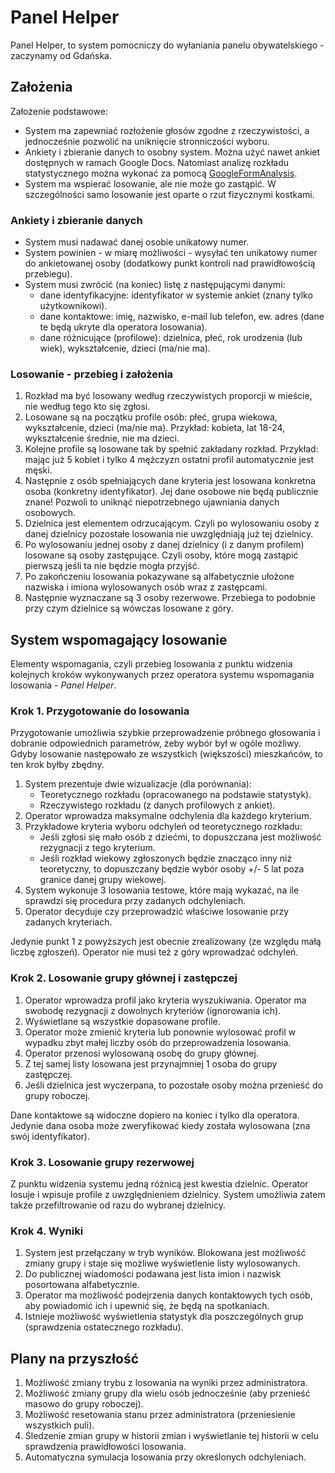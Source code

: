 Panel Helper
============

Panel Helper, to system pomocniczy do wyłaniania panelu obywatelskiego - zaczynamy od Gdańska.

Założenia
---------

Założenie podstawowe:

* System ma zapewniać rozłożenie głosów zgodne z rzeczywistości, a jednocześnie pozwolić na uniknięcie stronniczości wyboru.
* Ankiety i zbieranie danych to osobny system. Można użyć nawet ankiet dostępnych w ramach Google Docs. Natomiast analizę rozkładu statystycznego można wykonać za pomocą [GoogleFormAnalysis](https://github.com/Eccenux/GoogleFormAnalysis).
* System ma wspierać losowanie, ale nie może go zastąpić. W szczególności samo losowanie jest oparte o rzut fizycznymi kostkami.

### Ankiety i zbieranie danych ###

* System musi nadawać danej osobie unikatowy numer.
* System powinien - w miarę możliwości - wysyłać ten unikatowy numer do ankietowanej osoby (dodatkowy punkt kontroli nad prawidłowością przebiegu).
* System musi zwrócić (na koniec) listę z następującymi danymi:
	* dane identyfikacyjne: identyfikator w systemie ankiet (znany tylko użytkownikowi).
	* dane kontaktowe: imię, nazwisko, e-mail lub telefon, ew. adres (dane te będą ukryte dla operatora losowania).
	* dane różnicujące (profilowe): dzielnica, płeć, rok urodzenia (lub wiek), wykształcenie, dzieci (ma/nie ma).

### Losowanie - przebieg i założenia ###

1. Rozkład ma być losowany według rzeczywistych proporcji w mieście, nie według tego kto się zgłosi.
2. Losowane są na początku profile osób: płeć, grupa wiekowa, wykształcenie, dzieci (ma/nie ma). Przykład: kobieta, lat 18-24, wykształcenie średnie, nie ma dzieci.
3. Kolejne profile są losowane tak by spełnić zakładany rozkład. Przykład: mając już 5 kobiet i tylko 4 mężczyzn ostatni profil automatycznie jest męski.
4. Następnie z osób spełniających dane kryteria jest losowana konkretna osoba (konkretny identyfikator). Jej dane osobowe nie będą publicznie znane! Pozwoli to uniknąć niepotrzebnego ujawniania danych osobowych.
5. Dzielnica jest elementem odrzucającym. Czyli po wylosowaniu osoby z danej dzielnicy pozostałe losowania nie uwzględniają już tej dzielnicy.
6. Po wylosowaniu jednej osoby z danej dzielnicy (i z danym profilem) losowane są osoby zastępujące. Czyli osoby, które mogą zastąpić pierwszą jeśli ta nie będzie mogła przyjść.
7. Po zakończeniu losowania pokazywane są alfabetycznie ułożone nazwiska i imiona wylosowanych osób wraz z zastępcami.
8. Następnie wyznaczane są 3 osoby rezerwowe. Przebiega to podobnie przy czym dzielnice są wówczas losowane z góry.

System wspomagający losowanie
-----------------------------

Elementy wspomagania, czyli przebieg losowania z punktu widzenia kolejnych kroków wykonywanych przez operatora systemu wspomagania losowania - *Panel Helper*.

### Krok 1. Przygotowanie do losowania ###

Przygotowanie umożliwia szybkie przeprowadzenie próbnego głosowania i dobranie odpowiednich parametrów, żeby wybór był w ogóle możliwy. Gdyby losowanie następowało ze wszystkich (większości) mieszkańców, to ten krok byłby zbędny.

1. System prezentuje dwie wizualizacje (dla porównania):
	* Teoretycznego rozkładu (opracowanego na podstawie statystyk).
	* Rzeczywistego rozkładu (z danych profilowych z ankiet).
2. Operator wprowadza maksymalne odchylenia dla każdego kryterium.
3. Przykładowe kryteria wyboru odchyleń od teoretycznego rozkładu:
	* Jeśli zgłosi się mało osób z dziećmi, to dopuszczana jest możliwość rezygnacji z tego kryterium.
	* Jeśli rozkład wiekowy zgłoszonych będzie znacząco inny niż teoretyczny, to dopuszczany będzie wybór osoby +/- 5 lat poza granice danej grupy wiekowej.
4. System wykonuje 3 losowania testowe, które mają wykazać, na ile sprawdzi się procedura przy zadanych odchyleniach.
5. Operator decyduje czy przeprowadzić właściwe losowanie przy zadanych kryteriach.

Jedynie punkt 1 z powyższych jest obecnie zrealizowany (ze względu małą liczbę zgłoszeń). Operator nie musi też z góry wprowadzać odchyleń.

### Krok 2. Losowanie grupy głównej i zastępczej ###

1. Operator wprowadza profil jako kryteria wyszukiwania. Operator ma swobodę rezygnacji z dowolnych kryteriów (ignorowania ich).
2. Wyświetlane są wszystkie dopasowane profile.
3. Operator może zmienić kryteria lub ponownie wylosować profil w wypadku zbyt małej liczby osób do przeprowadzenia losowania.
4. Operator przenosi wylosowaną osobę do grupy głównej.
5. Z tej samej listy losowana jest przynajmniej 1 osoba do grupy zastępczej.
6. Jeśli dzielnica jest wyczerpana, to pozostałe osoby można przenieść do grupy roboczej.

Dane kontaktowe są widoczne dopiero na koniec i tylko dla operatora. Jedynie dana osoba może zweryfikować kiedy została wylosowana (zna swój identyfikator).

### Krok 3. Losowanie grupy rezerwowej ###

Z punktu widzenia systemu jedną różnicą jest kwestia dzielnic. Operator losuje i wpisuje profile z uwzględnieniem dzielnicy. System umożliwia zatem także przefiltrowanie od razu do wybranej dzielnicy. 

### Krok 4. Wyniki ###

1. System jest przełączany w tryb wyników. Blokowana jest możliwość zmiany grupy i staje się możliwe wyświetlenie listy wylosowanych.
2. Do publicznej wiadomości podawana jest lista imion i nazwisk posortowana alfabetycznie.
3. Operator ma możliwość podejrzenia danych kontaktowych tych osób, aby powiadomić ich i upewnić się, że będą na spotkaniach. 
4. Istnieje możliwość wyświetlenia statystyk dla poszczególnych grup (sprawdzenia ostatecznego rozkładu).

Plany na przyszłość
-------------------

1. Możliwość zmiany trybu z losowania na wyniki przez administratora.
2. Możliwość zmiany grupy dla wielu osób jednocześnie (aby przenieść masowo do grupy roboczej).
3. Możliwość resetowania stanu przez administratora (przeniesienie wszystkich puli).
4. Śledzenie zmian grupy w historii zmian i wyświetlanie tej historii w celu sprawdzenia prawidłowości losowania.
5. Automatyczna symulacja losowania przy określonych odchyleniach.
